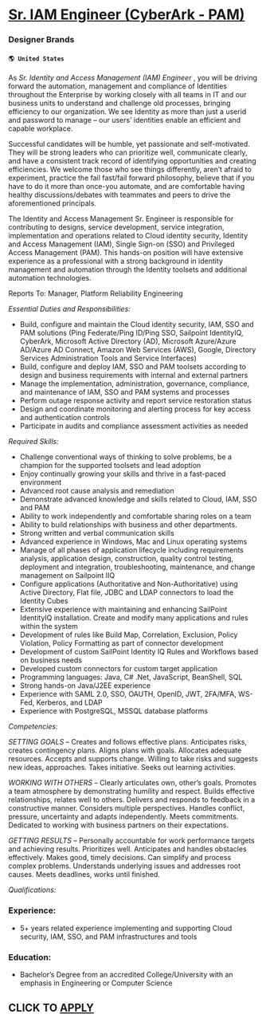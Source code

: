 # [Sr. IAM Engineer (CyberArk - PAM)](https://www.remotewlb.com/apply/sr-iam-engineer-cyberark-pam)  
### Designer Brands  
#### `🌎 United States`  

As _Sr. Identity and Access Management (IAM) Engineer_ , you will be driving forward the automation, management and compliance of Identities throughout the Enterprise by working closely with all teams in IT and our business units to understand and challenge old processes, bringing efficiency to our organization. We see Identity as more than just a userid and password to manage – our users’ identities enable an efficient and capable workplace.

Successful candidates will be humble, yet passionate and self-motivated. They will be strong leaders who can prioritize well, communicate clearly, and have a consistent track record of identifying opportunities and creating efficiencies. We welcome those who see things differently, aren’t afraid to experiment, practice the fail fast/fail forward philosophy, believe that if you have to do it more than once-you automate, and are comfortable having healthy discussions/debates with teammates and peers to drive the aforementioned principals.

The Identity and Access Management Sr. Engineer is responsible for contributing to designs, service development, service integration, implementation and operations related to Cloud identity security, Identity and Access Management (IAM), Single Sign-on (SSO) and Privileged Access Management (PAM). This hands-on position will have extensive experience as a professional with a strong background in identity management and automation through the Identity toolsets and additional automation technologies.

Reports To: Manager, Platform Reliability Engineering

 _Essential Duties and Responsibilities:_

  * Build, configure and maintain the Cloud identity security, IAM, SSO and PAM solutions (Ping Federate/Ping ID/Ping SSO, Sailpoint IdentityIQ, CyberArk, Microsoft Active Directory (AD), Microsoft Azure/Azure AD/Azure AD Connect, Amazon Web Services (AWS), Google, Directory Services Administration Tools and Service Interfaces)
  * Build, configure and deploy IAM, SSO and PAM toolsets according to design and business requirements with internal and external partners
  * Manage the implementation, administration, governance, compliance, and maintenance of IAM, SSO and PAM systems and processes
  * Perform outage response activity and report service restoration status
  * Design and coordinate monitoring and alerting process for key access and authentication controls 
  * Participate in audits and compliance assessment activities as needed 

_Required Skills:_

  * Challenge conventional ways of thinking to solve problems, be a champion for the supported toolsets and lead adoption
  * Enjoy continually growing your skills and thrive in a fast-paced environment
  * Advanced root cause analysis and remediation
  * Demonstrate advanced knowledge and skills related to Cloud, IAM, SSO and PAM
  * Ability to work independently and comfortable sharing roles on a team
  * Ability to build relationships with business and other departments.
  * Strong written and verbal communication skills
  * Advanced experience in Windows, Mac and Linux operating systems
  * Manage of all phases of application lifecycle including requirements analysis, application design, construction, quality control testing, deployment and integration, troubleshooting, maintenance, and change management on Sailpoint IIQ
  * Configure applications (Authoritative and Non-Authoritative) using Active Directory, Flat file, JDBC and LDAP connectors to load the Identity Cubes
  * Extensive experience with maintaining and enhancing SailPoint IdentityIQ installation. Create and modify many applications and rules within the system
  * Development of rules like Build Map, Correlation, Exclusion, Policy Violation, Policy Formatting as part of connector development
  * Development of custom SailPoint Identity IQ Rules and Workflows based on business needs
  * Developed custom connectors for custom target application
  * Programming languages: Java, C# .Net, JavaScript, BeanShell, SQL
  * Strong hands-on Java/J2EE experience
  * Experience with SAML 2.0, SSO, OAUTH, OpenID, JWT, 2FA/MFA, WS-Fed, Kerberos, and LDAP
  * Experience with PostgreSQL, MSSQL database platforms

 _Competencies:_

 _SETTING GOALS_ – Creates and follows effective plans. Anticipates risks, creates contingency plans. Aligns plans with goals. Allocates adequate resources. Accepts and supports change. Willing to take risks and suggests new ideas, approaches. Takes initiative. Seeks out learning activities.

_WORKING WITH OTHERS_ – Clearly articulates own, other’s goals. Promotes a team atmosphere by demonstrating humility and respect. Builds effective relationships, relates well to others. Delivers and responds to feedback in a constructive manner. Considers multiple perspectives. Handles conflict, pressure, uncertainty and adapts independently. Meets commitments. Dedicated to working with business partners on their expectations.

 _GETTING RESULTS_ – Personally accountable for work performance targets and achieving results. Prioritizes well. Anticipates and handles obstacles effectively. Makes good, timely decisions. Can simplify and process complex problems. Understands underlying issues and addresses root causes. Meets deadlines, works until finished.

 _Qualifications:_

### Experience:

  * 5+ years related experience implementing and supporting Cloud security, IAM, SSO, and PAM infrastructures and tools

### Education:

  * Bachelor’s Degree from an accredited College/University with an emphasis in Engineering or Computer Science

  
## CLICK TO [APPLY](https://www.remotewlb.com/apply/sr-iam-engineer-cyberark-pam)

